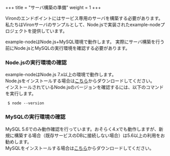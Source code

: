 +++
title = "サーバ構築の準備"
weight = 1
+++

Vironのエンドポイントにはサービス専用のサーバを構築する必要があります。  
私たちはVironサーバのサンプルとして、Node.jsで実装されたexample-nodeプロジェクトを提供しています。

example-nodeはNode.js+MySQL環境で動作します。
実際にサーバ構築を行う前にNode.jsとMySQLの実行環境を確認する必要があります。

### Node.jsの実行環境の確認

example-nodeはNode.js 7.x以上の環境で動作します。  
Node.jsをインストールする場合は[こちら](https://nodejs.org/en/download/)からダウンロードしてください。  
インストールされているNode.jsのバージョンを確認するには、以下のコマンドを実行します。

``` $ node --version```

### MySQLの実行環境の確認

MySQL 5.6でのみ動作確認を行っています。おそらく4.xでも動作しますが、新規に構築する場合（既存サービスのDBに接続しない場合）は5.6以上の利用をお勧めします。  
MySQLをインストールする場合は[こちら](https://dev.mysql.com/downloads/installer/)からダウンロードしてください。
